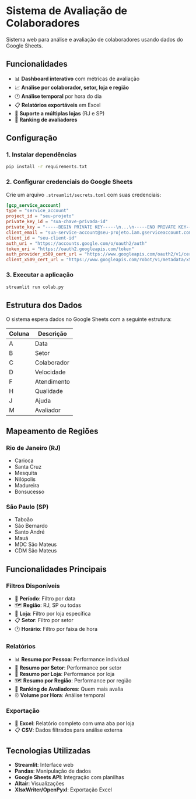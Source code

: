 # Sistema de Avaliação de Colaboradores

Sistema web para análise e avaliação de colaboradores usando dados do Google Sheets.

## Funcionalidades

- 📊 **Dashboard interativo** com métricas de avaliação
- 📈 **Análise por colaborador, setor, loja e região**
- 🕐 **Análise temporal** por hora do dia
- 📋 **Relatórios exportáveis** em Excel
- 🏪 **Suporte a múltiplas lojas** (RJ e SP)
- 👥 **Ranking de avaliadores**

## Configuração

### 1. Instalar dependências

```bash
pip install -r requirements.txt
```

### 2. Configurar credenciais do Google Sheets

Crie um arquivo `.streamlit/secrets.toml` com suas credenciais:

```toml
[gcp_service_account]
type = "service_account"
project_id = "seu-projeto"
private_key_id = "sua-chave-privada-id"
private_key = "-----BEGIN PRIVATE KEY-----\n...\n-----END PRIVATE KEY-----\n"
client_email = "sua-service-account@seu-projeto.iam.gserviceaccount.com"
client_id = "seu-client-id"
auth_uri = "https://accounts.google.com/o/oauth2/auth"
token_uri = "https://oauth2.googleapis.com/token"
auth_provider_x509_cert_url = "https://www.googleapis.com/oauth2/v1/certs"
client_x509_cert_url = "https://www.googleapis.com/robot/v1/metadata/x509/sua-service-account%40seu-projeto.iam.gserviceaccount.com"
```

### 3. Executar a aplicação

```bash
streamlit run colab.py
```

## Estrutura dos Dados

O sistema espera dados no Google Sheets com a seguinte estrutura:

| Coluna | Descrição |
|--------|-----------|
| A | Data |
| B | Setor |
| C | Colaborador |
| D | Velocidade |
| F | Atendimento |
| H | Qualidade |
| J | Ajuda |
| M | Avaliador |

## Mapeamento de Regiões

### Rio de Janeiro (RJ)
- Carioca
- Santa Cruz
- Mesquita
- Nilópolis
- Madureira
- Bonsucesso

### São Paulo (SP)
- Taboão
- São Bernardo
- Santo André
- Mauá
- MDC São Mateus
- CDM São Mateus

## Funcionalidades Principais

### Filtros Disponíveis
- 📅 **Período**: Filtro por data
- 🗺️ **Região**: RJ, SP ou todas
- 🏪 **Loja**: Filtro por loja específica
- 📋 **Setor**: Filtro por setor
- 🕐 **Horário**: Filtro por faixa de hora

### Relatórios
- 📊 **Resumo por Pessoa**: Performance individual
- 🏬 **Resumo por Setor**: Performance por setor
- 🏪 **Resumo por Loja**: Performance por loja
- 🗺️ **Resumo por Região**: Performance por região
- 👥 **Ranking de Avaliadores**: Quem mais avalia
- ⏰ **Volume por Hora**: Análise temporal

### Exportação
- 📄 **Excel**: Relatório completo com uma aba por loja
- 📋 **CSV**: Dados filtrados para análise externa

## Tecnologias Utilizadas

- **Streamlit**: Interface web
- **Pandas**: Manipulação de dados
- **Google Sheets API**: Integração com planilhas
- **Altair**: Visualizações
- **XlsxWriter/OpenPyxl**: Exportação Excel
